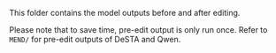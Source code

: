 This folder contains the model outputs before and after editing.

Please note that to save time, pre-edit output is only run once. Refer to `MEND/` for pre-edit outputs of DeSTA and Qwen.